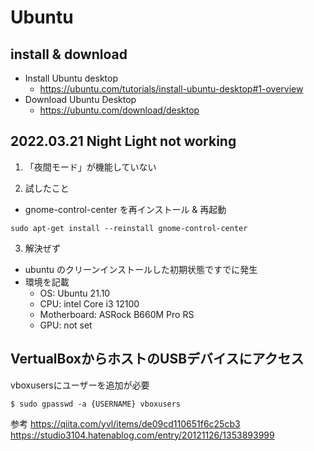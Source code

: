 # Ubuntu

## install & download

- Install Ubuntu desktop
  - https://ubuntu.com/tutorials/install-ubuntu-desktop#1-overview
- Download Ubuntu Desktop 
  - https://ubuntu.com/download/desktop

## 2022.03.21 Night Light not working

1. 「夜間モード」が機能していない

2. 試したこと
  - gnome-control-center を再インストール & 再起動
```
sudo apt-get install --reinstall gnome-control-center
```

3. 解決ぜず
- ubuntu のクリーンインストールした初期状態ですでに発生
- 環境を記載
  - OS: Ubuntu 21.10
  - CPU: intel Core i3 12100
  - Motherboard: ASRock B660M Pro RS
  - GPU: not set

## VertualBoxからホストのUSBデバイスにアクセス
vboxusersにユーザーを追加が必要

```
$ sudo gpasswd -a {USERNAME} vboxusers
```

参考
https://qiita.com/yvl/items/de09cd110651f6c25cb3
https://studio3104.hatenablog.com/entry/20121126/1353893999
